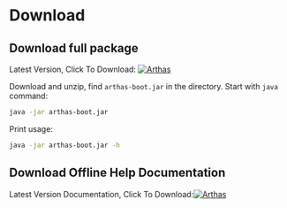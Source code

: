 Download
===

## Download full package

Latest Version, Click To Download: [![Arthas](https://img.shields.io/maven-central/v/com.taobao.arthas/arthas-packaging.svg?style=flat-square "Arthas")](http://repository.sonatype.org/service/local/artifact/maven/redirect?r=central-proxy&g=com.taobao.arthas&a=arthas-packaging&e=zip&c=doc&v=LATEST)

Download and unzip, find `arthas-boot.jar` in the directory. Start with `java` command:

```bash
java -jar arthas-boot.jar
```

Print usage:

```bash
java -jar arthas-boot.jar -h
```

## Download Offline Help Documentation

Latest Version Documentation, Click To Download:[![Arthas](https://img.shields.io/maven-central/v/com.taobao.arthas/arthas-packaging.svg?style=flat-square "Arthas")](http://repository.sonatype.org/service/local/artifact/maven/redirect?r=central-proxy&g=com.taobao.arthas&a=arthas-packaging&e=zip&c=doc&v=LATEST)

